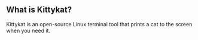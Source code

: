 ## What is Kittykat?
Kittykat is an open-source Linux terminal tool that prints a cat to the screen when you need it.
